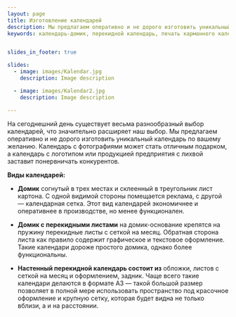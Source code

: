 ```yaml
---
layout: page
title: Изготовление календарей
description: Мы предлагаем оперативно и не дорого изготовить уникальный календарь по Вашему желанию. Календарь с вашими фотографиями. 
keywords: календарь-домик, перекидной календарь, печать карманного календаря, заказать календарь с фотографиями.


slides_in_footer: true

slides:
  - image: images/Kalendar.jpg
    description: Image description

  - image: images/Kalendar2.jpg
    description: Image description

---
```


  На сегоднешний день существует весьма разнообразный выбор календарей, что значительно расширяет наш выбор. Мы предлагаем оперативно и не дорого изготовить уникальный календарь по вашему желанию. Календарь с фотографиями  может стать  отличным подарком, а календарь с логотипом или продукцией предприятия с лихвой заставит понервничать конкурентов.   

**Виды календарей:**


 - **Домик**
   согнутый в трех местах и склеенный в треугольник лист картона. С одной видимой стороны помещается реклама, с другой — календарная сетка. Этот вид календарей экономичнее и оперативнее в производстве, но менее функционален.
 
 - **Домик с перекидными листами**
   на домик-основание крепятся на пружину перекидные листы с сеткой на месяц. Обратная сторона листа как правило содержит графическое и текстовое оформление. Такие календари дороже простого домика, однако более функциональны.
 
 - **Настенный перекидной календарь состоит из**
   обложки, листов с сеткой на месяц и оформлением, задник. Чаще всего такие календари делаются в формате А3 — такой большой размер позволяет в полной мере использовать пространство под красочное оформление и крупную сетку, которая будет видна не только вблизи, а и на расстоянии.



